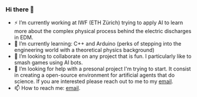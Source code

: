 ### Hi there 👋

- ⚡ I’m currently working at IWF (ETH Zürich) trying to apply AI to learn more about the complex physical process behind the electric discharges in EDM.
- 🌱 I’m currently learning: C++ and Arduino (perks of stepping into the engineering world with a theoretical physics background)
- 👯 I’m looking to collaborate on any project that is fun. I particularly like to smash games using AI bots.
- 🤔 I’m looking for help with a presonal project I'm trying to start. It consist in creating a open-source environment for artificial agents that do science. If you are interested please reach out to me to my [email](eduardo.gonzalez.sanchez07@gmail.com).
- 📫 How to reach me: [email](eduardo.gonzalez.sanchez07@gmail.com).

